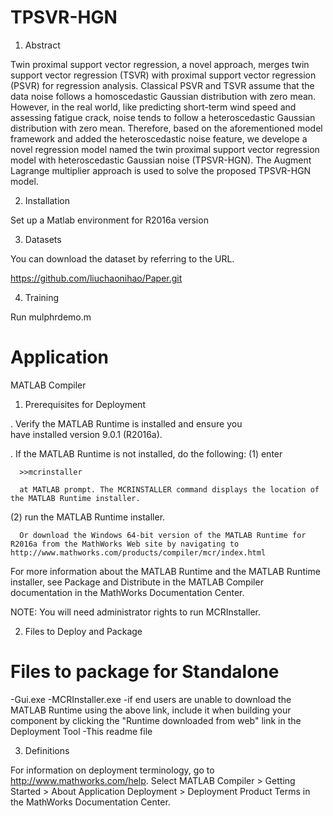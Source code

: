 # TPSVR-HGN
1. Abstract
   
Twin proximal support vector regression, a novel approach, merges twin support vector regression (TSVR) with proximal support vector regression (PSVR) for regression analysis. Classical PSVR and TSVR assume that the data noise follows a homoscedastic Gaussian distribution with zero mean. However, in the real world, like predicting short-term wind speed and assessing fatigue crack, noise tends to follow a heteroscedastic Gaussian distribution with zero mean. Therefore, based on the aforementioned model framework and added the heteroscedastic noise feature, we develope a novel regression model named the twin proximal support vector regression model with heteroscedastic Gaussian noise (TPSVR-HGN). The Augment Lagrange multiplier approach is used to solve the proposed TPSVR-HGN model.

2. Installation

Set up a Matlab environment for R2016a version

3. Datasets

You can download the dataset by referring to the URL.

https://github.com/liuchaonihao/Paper.git

4. Training

Run mulphrdemo.m

# Application
MATLAB Compiler

1. Prerequisites for Deployment 

. Verify the MATLAB Runtime is installed and ensure you    
  have installed version 9.0.1 (R2016a).   

. If the MATLAB Runtime is not installed, do the following:
  (1) enter
  
      >>mcrinstaller
      
      at MATLAB prompt. The MCRINSTALLER command displays the location of the MATLAB Runtime installer.

  (2) run the MATLAB Runtime installer.

      Or download the Windows 64-bit version of the MATLAB Runtime for R2016a from the MathWorks Web site by navigating to http://www.mathworks.com/products/compiler/mcr/index.html
      
For more information about the MATLAB Runtime and the MATLAB Runtime installer, see Package and Distribute in the MATLAB Compiler documentation in the MathWorks Documentation Center.    


NOTE: You will need administrator rights to run MCRInstaller. 


2. Files to Deploy and Package

Files to package for Standalone 
================================
-Gui.exe
-MCRInstaller.exe 
   -if end users are unable to download the MATLAB Runtime using the above link, include it when building your component by clicking the "Runtime downloaded from web" link in the Deployment Tool
-This readme file 

3. Definitions

For information on deployment terminology, go to http://www.mathworks.com/help. Select MATLAB Compiler >  Getting Started > About Application Deployment > Deployment Product Terms in the MathWorks Documentation Center.

